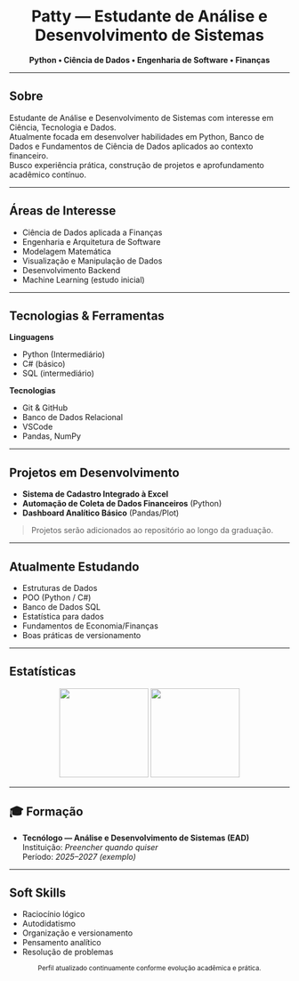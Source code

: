 
<h1 align="center">Patty — Estudante de Análise e Desenvolvimento de Sistemas</h1>

<div align="center">
  <strong>Python • Ciência de Dados • Engenharia de Software • Finanças</strong>
</div>

---

## Sobre

Estudante de Análise e Desenvolvimento de Sistemas com interesse em Ciência, Tecnologia e Dados.  
Atualmente focada em desenvolver habilidades em Python, Banco de Dados e Fundamentos de Ciência de Dados aplicados ao contexto financeiro.  
Busco experiência prática, construção de projetos e aprofundamento acadêmico contínuo.

---

## Áreas de Interesse

- Ciência de Dados aplicada a Finanças
- Engenharia e Arquitetura de Software
- Modelagem Matemática
- Visualização e Manipulação de Dados
- Desenvolvimento Backend
- Machine Learning (estudo inicial)

---

## Tecnologias & Ferramentas

**Linguagens**
- Python (Intermediário)
- C# (básico)
- SQL (intermediário)

**Tecnologias**
- Git & GitHub
- Banco de Dados Relacional
- VSCode
- Pandas, NumPy

---

## Projetos em Desenvolvimento

- **Sistema de Cadastro Integrado à Excel**
- **Automação de Coleta de Dados Financeiros** (Python)
- **Dashboard Analítico Básico** (Pandas/Plot)


> Projetos serão adicionados ao repositório ao longo da graduação.

---

## Atualmente Estudando

- Estruturas de Dados
- POO (Python / C#)
- Banco de Dados SQL
- Estatística para dados
- Fundamentos de Economia/Finanças
- Boas práticas de versionamento

---

## Estatísticas

<div align="center">
  <img height="160" src="https://github-readme-stats.vercel.app/api?username=by-pattyy&show_icons=true&theme=transparent"/>
  <img height="160" src="https://github-readme-stats.vercel.app/api/top-langs/?username=by-pattyy&layout=compact&theme=transparent"/>
</div>

---

## 🎓 Formação

- **Tecnólogo — Análise e Desenvolvimento de Sistemas (EAD)**  
Instituição: *Preencher quando quiser*  
Período: *2025–2027 (exemplo)*

---

## Soft Skills

- Raciocínio lógico
- Autodidatismo
- Organização e versionamento
- Pensamento analítico
- Resolução de problemas

<div align="center">
  <sub>Perfil atualizado continuamente conforme evolução acadêmica e prática.</sub>
</div>
